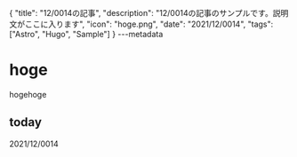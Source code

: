 {
  "title": "12/0014の記事",
  "description": "12/0014の記事のサンプルです。説明文がここに入ります",
  "icon": "hoge.png",
  "date": "2021/12/0014",
  "tags": ["Astro", "Hugo", "Sample"]
}
---metadata

# hoge
hogehoge

## today
2021/12/0014